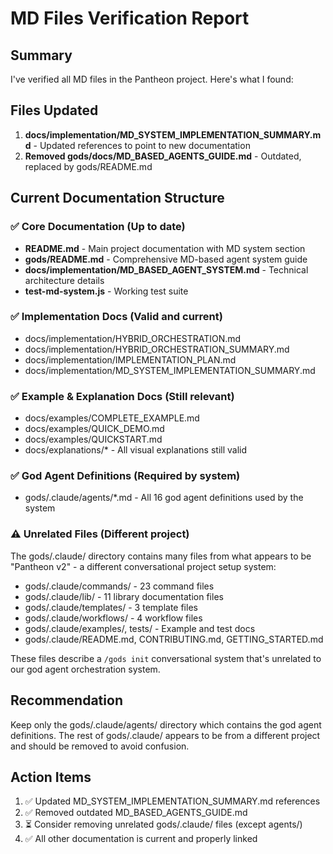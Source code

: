 # MD Files Verification Report

## Summary

I've verified all MD files in the Pantheon project. Here's what I found:

## Files Updated
1. **docs/implementation/MD_SYSTEM_IMPLEMENTATION_SUMMARY.md** - Updated references to point to new documentation
2. **Removed gods/docs/MD_BASED_AGENTS_GUIDE.md** - Outdated, replaced by gods/README.md

## Current Documentation Structure

### ✅ Core Documentation (Up to date)
- **README.md** - Main project documentation with MD system section
- **gods/README.md** - Comprehensive MD-based agent system guide
- **docs/implementation/MD_BASED_AGENT_SYSTEM.md** - Technical architecture details
- **test-md-system.js** - Working test suite

### ✅ Implementation Docs (Valid and current)
- docs/implementation/HYBRID_ORCHESTRATION.md
- docs/implementation/HYBRID_ORCHESTRATION_SUMMARY.md
- docs/implementation/IMPLEMENTATION_PLAN.md
- docs/implementation/MD_SYSTEM_IMPLEMENTATION_SUMMARY.md

### ✅ Example & Explanation Docs (Still relevant)
- docs/examples/COMPLETE_EXAMPLE.md
- docs/examples/QUICK_DEMO.md
- docs/examples/QUICKSTART.md
- docs/explanations/* - All visual explanations still valid

### ✅ God Agent Definitions (Required by system)
- gods/.claude/agents/*.md - All 16 god agent definitions used by the system

### ⚠️ Unrelated Files (Different project)
The gods/.claude/ directory contains many files from what appears to be "Pantheon v2" - a different conversational project setup system:

- gods/.claude/commands/ - 23 command files
- gods/.claude/lib/ - 11 library documentation files
- gods/.claude/templates/ - 3 template files
- gods/.claude/workflows/ - 4 workflow files
- gods/.claude/examples/, tests/ - Example and test docs
- gods/.claude/README.md, CONTRIBUTING.md, GETTING_STARTED.md

These files describe a `/gods init` conversational system that's unrelated to our god agent orchestration system.

## Recommendation

Keep only the gods/.claude/agents/ directory which contains the god agent definitions. The rest of gods/.claude/ appears to be from a different project and should be removed to avoid confusion.

## Action Items
1. ✅ Updated MD_SYSTEM_IMPLEMENTATION_SUMMARY.md references
2. ✅ Removed outdated MD_BASED_AGENTS_GUIDE.md
3. ⏳ Consider removing unrelated gods/.claude/ files (except agents/)
4. ✅ All other documentation is current and properly linked